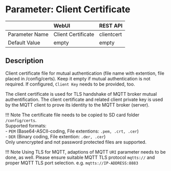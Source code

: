 # Parameter: Client Certificate

|                   | WebUI               | REST API
|:---               |:---                 |:----
| Parameter Name    | Client Certificate  | clientcert
| Default Value     | empty               | empty


## Description

Client certificate file for mutual authentication (file name with extention, file placed in /config/certs). 
Keep it empty if mutual authentication is not required. If configured, `Client Key` needs to be provided, too.

The client certificate is used for TLS handshake of MQTT broker mutual authentification. The client certificate and 
related client private key is used by the MQTT client to prove its identity to the MQTT broker (server).

!!! Note
The certificate file needs to be copied to SD card folder `/config/certs`.<br>
    Supported formats:<br>
    - `PEM` (Base64-ASCII-coding, File extentions: `.pem, .crt, .cer`)<br>
    - `DER` (Binary coding, File extention: `.der, .cer`)<br>
    Only unencrypted and not password protected files are supported.


!!! Note
    Using TLS for MQTT, adaptions of MQTT `URI` parameter needs to be done, as well.  Please ensure suitable MQTT
    TLS protocol `mqtts://` and proper MQTT TLS port selection. e.g. `mqtts://IP-ADDRESS:8883`
